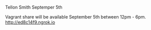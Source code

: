 Tellon Smith
Septemper 5th

Vagrant share will be available September 5th between 12pm - 6pm.
http://ed8c14f9.ngrok.io

